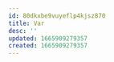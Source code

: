 ```yaml
---
id: 80dkxbe9vuyeflp4kjsz870
title: Var
desc: ''
updated: 1665909279357
created: 1665909279357
---
```

